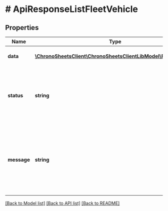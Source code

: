 # # ApiResponseListFleetVehicle

## Properties

Name | Type | Description | Notes
------------ | ------------- | ------------- | -------------
**data** | [**\ChronoSheetsClient\ChronoSheetsClientLibModel\FleetVehicle[]**](FleetVehicle.md) | The main Data of the response | [optional]
**status** | **string** | The API response status. Indicates if the request was successful, failed or was unauthorised. | [optional]
**message** | **string** | A message to accompany the response status.  If the Status is failed, this message will hint why it failed and what you need to do. | [optional]

[[Back to Model list]](../../README.md#models) [[Back to API list]](../../README.md#endpoints) [[Back to README]](../../README.md)
